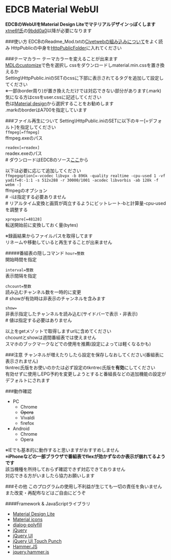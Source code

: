 EDCB Material WebUI
===================

**EDCBのWebUIをMaterial Design Liteでマテリアルデザインっぽくします**  
[xtne6f氏](https://github.com/xtne6f/EDCB)の[9bdd0a0](https://github.com/xtne6f/EDCB/commit/9bdd0a0f0c72a24eb680b1f890bf54c46bd2e939)以降が必要になります

###使い方
EDCBのReadme_Mod.txtの[Civetwebの組み込みについて](https://github.com/xtne6f/EDCB/blob/work-plus-s/Document/Readme_Mod.txt#L407-L481)をよく読み
HttpPublicの中身を[HttpPublicFolder](https://github.com/xtne6f/EDCB/blob/work-plus-s/Document/Readme_Mod.txt#L429-L432)に入れてください  

###テーマカラー
テーマカラーを変えることが出来ます  
[MDLのcustomize](http://www.getmdl.io/customize/index.html)で色を選択し
cssをダウンロードしmaterial.min.cssを置き換えるか  
Setting\HttpPublic.iniのSETのcssに下部に表示されてる<LINK>タグを追加して設定してください  
※一部(border周り)が置き換えただけでは対応できない部分があります(.mark)  
気になる方はcssをuser.cssに記述してください  
色は[Material design](http://www.google.com/design/spec/style/color.html#color-color-palette)から選択することをお勧めします  
.markのborderはA700を指定しています

###ファイル再生について
Setting\HttpPublic.iniのSETに以下のキー[=デフォルト]を指定してください  
`ffmpeg[=ffmpeg]`  
ffmpeg.exeのパス

`readex[=readex]`  
readex.exeのパス  
\# ダウンロードはEDCBのソース[ここ](https://github.com/xtne6f/EDCB/blob/work-plus-s/ini/HttpPublic/video/readtool.zip)から

以下は必要に応じて追加してください  
`ffmpegoption[=-vcodec libvpx -b 896k -quality realtime -cpu-used 1 -vf yadif=0:-1:1 -s 512x288 -r 30000/1001 -acodec libvorbis -ab 128k -f webm -]`  
ffmpegのオプション  
\# -iは指定する必要ありません  
\# リアルタイム変換と画質が両立するようにビットレート-bと計算量-cpu-usedを調整する

`xprepare[=48128]`  
転送開始前に変換しておく量(bytes)

※録画結果からファイルパスを取得してます  
リネームや移動していると再生することが出来ません

#####番組表の隠しコマンド
`hour=整数`  
開始時間を指定

`interval=整数`  
表示間隔を指定

`chcount=整数`  
読み込むチャンネル数を一時的に変更  
\# showが有効時は非表示のチャンネルを含みます

`show=`  
非表示指定したチャンネルを読み込む(サイドバーで表示・非表示)  
\# 値は指定する必要はありません  

以上をgetメゾットで取得しますurlに含めてください  
chcountとshowは週間番組表では使えません  
スマホのブックマークなどでの使用を推薦(設定によっては軽くなるかも)

###注意
チャンネルが増えたりしたら設定を保存しなおしてください(番組表に表示されません)  
tkntrec氏版をお使いのかたは必ず設定のtkntrec氏版を**有効**にしてください  
有効せずに使用しEPG予約を変更しようとすると番組長などの追加機能の設定がデフォルトにされます

###動作確認

- PC
  - Chrome
  - ~~Opera~~
  - Vivaldi
  - firefox
- Android
  - Chrome
  - Opera

※IEでも基本的に動作すると思いますがおすすめしません  
※**iPhoneなどの一部ブラウザで番組表でflexが効かずなのか表示が崩れてるようです**  
該当機種を所持しておらず確認できず対応できておりません  
対応できる方がいましたら協力お願いします

###その他
このプログラムの使用し不利益が生じても一切の責任を負いません  
また改変・再配布などはご自由にどうぞ

####Framework & JavaScriptライブラリ

* [Material Design Lite](http://www.getmdl.io)
* [Material icons](https://design.google.com/icons/)
* [dialog-polyfill](https://github.com/GoogleChrome/dialog-polyfill)
* [jQuery](https://jquery.com)
* [jQuery UI](https://jqueryui.com)
* [jQuery UI Touch Punch](http://touchpunch.furf.com)
* [Hammer.JS](http://hammerjs.github.io)
* [jquery.hammer.js](https://github.com/hammerjs/jquery.hammer.js)
